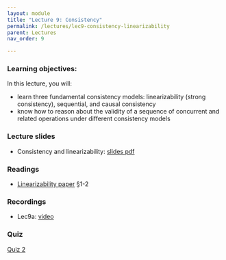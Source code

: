 ```yaml
---
layout: module
title: "Lecture 9: Consistency"
permalink: /lectures/lec9-consistency-linearizability
parent: Lectures
nav_order: 9

---
```


### Learning objectives:
In this lecture, you will:

* learn three fundamental consistency models: linearizability (strong consistency), sequential, and causal consistency
* know how to reason about the validity of a sequence of concurrent and related operations under different consistency models


### Lecture slides

* Consistency and linearizability: [slides pdf](/cs4740-fall24/assets/docs/lec9-consistency-linearizability.pdf)


### Readings

* [Linearizability paper](https://dl.acm.org/doi/10.1145/78969.78972) §1-2  


### Recordings

* Lec9a: [video](https://edstem.org/us/courses/65103/discussion/5387639)


### Quiz

<a href="https://forms.gle/LU6QFzN1fjj1dWyM6">Quiz 2</a>


